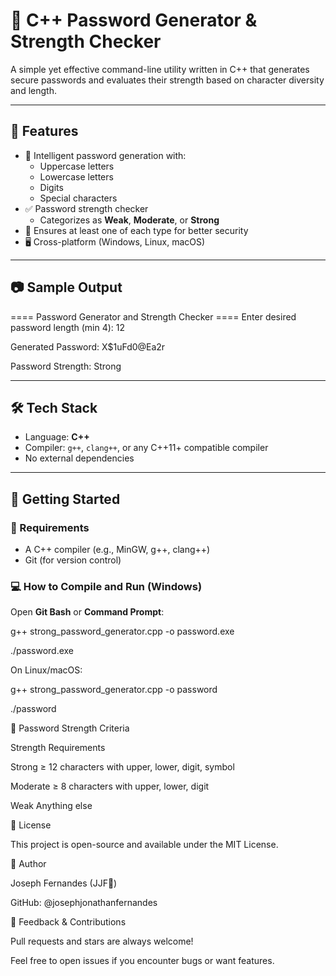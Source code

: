 # 🔐 C++ Password Generator & Strength Checker

A simple yet effective command-line utility written in C++ that generates secure passwords and evaluates their strength based on character diversity and length.

---

## 📌 Features

- 🧠 Intelligent password generation with:
  - Uppercase letters
  - Lowercase letters
  - Digits
  - Special characters
- ✅ Password strength checker
  - Categorizes as **Weak**, **Moderate**, or **Strong**
- 🔄 Ensures at least one of each type for better security
- 🖥️ Cross-platform (Windows, Linux, macOS)

---

## 📷 Sample Output
==== Password Generator and Strength Checker ====
Enter desired password length (min 4): 12

Generated Password: X$1uFd0@Ea2r

Password Strength: Strong


---

## 🛠️ Tech Stack

- Language: **C++**
- Compiler: `g++`, `clang++`, or any C++11+ compatible compiler
- No external dependencies

---

## 🚀 Getting Started

### 🔧 Requirements

- A C++ compiler (e.g., MinGW, g++, clang++)
- Git (for version control)

### 💻 How to Compile and Run (Windows)

Open **Git Bash** or **Command Prompt**:

g++ strong_password_generator.cpp -o password.exe

./password.exe

On Linux/macOS:

g++ strong_password_generator.cpp -o password

./password

🧠 Password Strength Criteria

Strength	Requirements

Strong	  ≥ 12 characters with upper, lower, digit, symbol

Moderate	≥ 8 characters with upper, lower, digit

Weak	    Anything else

📄 License

This project is open-source and available under the MIT License.

👤 Author

Joseph Fernandes (JJF🙂)

GitHub: @josephjonathanfernandes

💬 Feedback & Contributions

Pull requests and stars are always welcome!

Feel free to open issues if you encounter bugs or want features.
